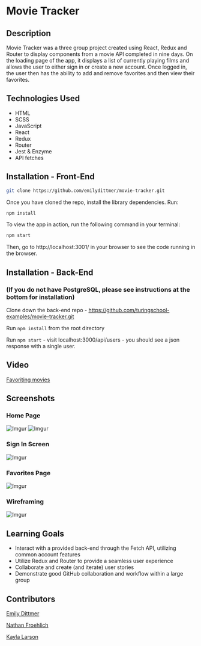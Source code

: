 # Movie Tracker

## Description

Movie Tracker was a three group project created using React, Redux and Router to display components from a movie API completed in nine days. On the loading page of the app, it displays a list of currently playing films and allows the user to either sign in or create a new account. Once logged in, the user then has the ability to add and remove favorites and then view their favorites.

## Technologies Used
- HTML
- SCSS 
- JavaScript
- React
- Redux
- Router
- Jest & Enzyme
- API fetches

## Installation - Front-End

```bash
git clone https://github.com/emilydittmer/movie-tracker.git
```
Once you have cloned the repo, install the library dependencies. Run:

```bash
npm install
```

To view the app in action, run the following command in your terminal:

```bash
npm start
```

Then, go to http://localhost:3001/ in your browser to see the code running in the browser.

## Installation - Back-End
### (If you do not have PostgreSQL, please see instructions at the bottom for installation)
Clone down the back-end repo - https://github.com/turingschool-examples/movie-tracker.git

Run ```npm install``` from the root directory

Run ```npm start``` - visit localhost:3000/api/users - you should see a json response with a single user.
## Video
[Favoriting movies](https://imgur.com/8qo5lhv)

## Screenshots
### Home Page
![Imgur](https://i.imgur.com/EQWQMmy.png)
![Imgur](https://i.imgur.com/QpATXCS.png)
### Sign In Screen
![Imgur](https://i.imgur.com/Ap5KykX.png)
### Favorites Page
![Imgur](https://i.imgur.com/N0iXdKU.png)
### Wireframing
![Imgur](https://i.imgur.com/U6HQxSu.jpg)

## Learning Goals
- Interact with a provided back-end through the Fetch API, utilizing common account features
- Utilize Redux and Router to provide a seamless user experience
- Collaborate and create (and iterate) user stories
- Demonstrate good GitHub collaboration and workflow within a large group

## Contributors
[Emily Dittmer](https://github.com/emilydittmer)

[Nathan Froehlich](https://github.com/Nathan-Froeh)

[Kayla Larson](https://github.com/kaylalarson1990)
